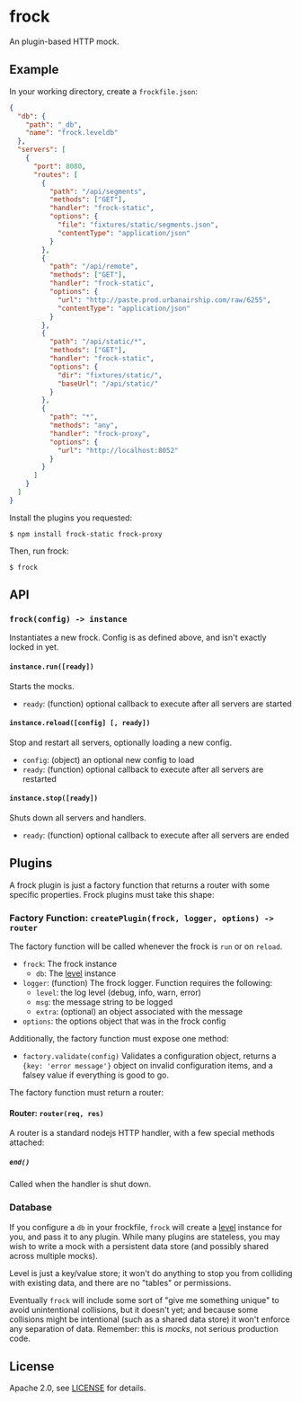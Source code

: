 # frock

An plugin-based HTTP mock.

## Example

In your working directory, create a `frockfile.json`:

```json
{
  "db": {
    "path": "_db",
    "name": "frock.leveldb"
  },
  "servers": [
    {
      "port": 8080,
      "routes": [
        {
          "path": "/api/segments",
          "methods": ["GET"],
          "handler": "frock-static",
          "options": {
            "file": "fixtures/static/segments.json",
            "contentType": "application/json"
          }
        },
        {
          "path": "/api/remote",
          "methods": ["GET"],
          "handler": "frock-static",
          "options": {
            "url": "http://paste.prod.urbanairship.com/raw/6255",
            "contentType": "application/json"
          }
        },
        {
          "path": "/api/static/*",
          "methods": ["GET"],
          "handler": "frock-static",
          "options": {
            "dir": "fixtures/static/",
            "baseUrl": "/api/static/"
          }
        },
        {
          "path": "*",
          "methods": "any",
          "handler": "frock-proxy",
          "options": {
            "url": "http://localhost:8052"
          }
        }
      ]
    }
  ]
}
```

Install the plugins you requested:

```shell
$ npm install frock-static frock-proxy
```

Then, run frock:

```shell
$ frock
```

## API

### `frock(config) -> instance`

Instantiates a new frock. Config is as defined above, and isn't exactly locked
in yet.

#### `instance.run([ready])`

Starts the mocks.

- `ready`: (function) optional callback to execute after all servers are started

#### `instance.reload([config] [, ready])`

Stop and restart all servers, optionally loading a new config.

- `config`: (object) an optional new config to load
- `ready`: (function) optional callback to execute after all servers are
  restarted

#### `instance.stop([ready])`

Shuts down all servers and handlers.

- `ready`: (function) optional callback to execute after all servers are ended

## Plugins

A frock plugin is just a factory function that returns a router with some
specific properties. Frock plugins must take this shape:

### Factory Function: `createPlugin(frock, logger, options) -> router`

The factory function will be called whenever the frock is `run` or on `reload`.

- `frock`: The frock instance
  - `db`: The [level][levelup] instance
- `logger`: (function) The frock logger. Function requires the following:
  - `level`: the log level (debug, info, warn, error)
  - `msg`: the message string to be logged
  - `extra`: (optional) an object associated with the message
- `options`: the options object that was in the frock config

Additionally, the factory function must expose one method:

- `factory.validate(config)` Validates a configuration object, returns a
  `{key: 'error message'}` object on invalid configuration items, and a falsey
  value if everything is good to go.

The factory function must return a router:

#### Router: `router(req, res)`

A router is a standard nodejs HTTP handler, with a few special methods attached:

##### `end()`

Called when the handler is shut down.

### Database

If you configure a `db` in your frockfile, `frock` will create a
[level][levelup] instance for you, and pass it to any plugin. While many plugins
are stateless, you may wish to write a mock with a persistent data store (and
possibly shared across multiple mocks).

Level is just a key/value store; it won't do anything to stop you from colliding
with existing data, and there are no "tables" or permissions.

Eventually `frock` will include some sort of "give me something unique" to avoid
unintentional collisions, but it doesn't yet; and because some collisions might
be intentional (such as a shared data store) it won't enforce any separation of
data. Remember: this is _mocks_, not serious production code.

## License

Apache 2.0, see [LICENSE](./LICENSE) for details.

[levelup]: https://github.com/Level/levelup
